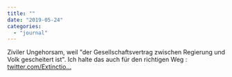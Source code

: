 ```yaml
---
title: ""
date: "2019-05-24"
categories: 
  - "journal"
---
```


Ziviler Ungehorsam, weil "der Gesellschaftsvertrag zwischen Regierung und Volk gescheitert ist". Ich halte das auch für den richtigen Weg : [twitter.com/Extinctio...](https://twitter.com/ExtinctionRDK/status/1131935588347711488?s=20)
